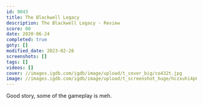 ```yaml
---
id: 9043
title: The Blackwell Legacy
description: The Blackwell Legacy - Review
score: 60
date: 2020-06-24
completed: true
goty: []
modified_date: 2023-02-28
screenshots: []
tags: []
videos: []
cover: //images.igdb.com/igdb/image/upload/t_cover_big/co432t.jpg
image: //images.igdb.com/igdb/image/upload/t_screenshot_huge/hczxuhi4p00oddezrm5e.jpg
---
```

Good story, some of the gameplay is meh.